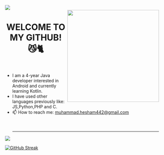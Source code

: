 <img src = "https://camo.githubusercontent.com/5346f5a9b63e9e93ff8265ebb05eeda7fc03e48dfe766ba177c788e5c65c6c86/68747470733a2f2f312e62702e626c6f6773706f742e636f6d2f2d37413457796e774c734d772f58624270435847386648492f41414141414141414d74342f754f613162704c736b5967727747626c6c6853753253446a5f4d69673853584a51434c63424741735948512f73313630302f323030305f36303070782e676966" >
<br>
<img align = "right" width = "300" src = "https://cdn.dribbble.com/users/1603428/screenshots/4158705/mob-dev.gif">
<h1 align="center">WELCOME TO MY GITHUB! 😼🐈</h1>
<br>

<!--
**muhammadzkralla/muhammadzkralla** is a ✨ _special_ ✨ repository because its `README.md` (this file) appears on your GitHub profile.

Here are some ideas to get you started:

-->

- I am a 4-year Java developer interested in Android and currently learning Kotlin.
- I have used other languages previously like: JS,Python,PHP and C.
- 📫 How to reach me: muhammad.hesham442@gmail.com <br> <br> <br> <hr>

<img src="https://github-readme-stats.vercel.app/api?username=muhammadzkralla&count_private=true&theme=vision-friendly-dark&include_all_commits=true"/>

[![GitHub Streak](https://streak-stats.demolab.com/?user=muhammadzkralla&theme=dark)](https://git.io/streak-stats)

 
